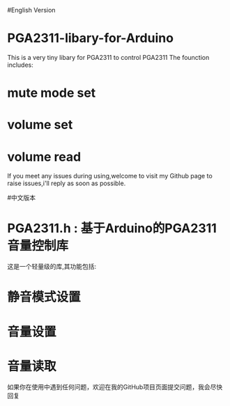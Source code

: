 
#English Version
# PGA2311-libary-for-Arduino
This is a very tiny libary for PGA2311 to control PGA2311
The founction includes:
# mute mode set
# volume set
# volume read
If you meet any issues during using,welcome to visit my Github page to raise issues,i'll reply as soon as possible.

#中文版本
# PGA2311.h : 基于Arduino的PGA2311音量控制库
这是一个轻量级的库,其功能包括:
# 静音模式设置
# 音量设置
# 音量读取
如果你在使用中遇到任何问题，欢迎在我的GitHub项目页面提交问题，我会尽快回复
